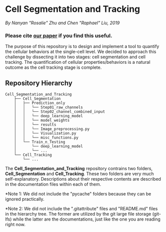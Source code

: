 # Cell Segmentation and Tracking
*By Nanyan "Rosalie" Zhu and Chen "Raphael" Liu, 2019*

### Please cite [our paper](https://arxiv.org/pdf/2001.05548.pdf) if you find this useful.

The purpose of this repository is to design and implement a tool to quantify the cellular behaviors at the single-cell level. We decided to approach this challenge by dissecting it into two stages: cell segmentation and cell tracking. The quantification of cellular properties/behaviors is a natural outcome as the cell tracking stage is complete.

## Repository Hierarchy
```
Cell_Segmentation_and_Tracking
    ├── Cell_Segmentation
    │   ├── Prediction_only
    │   │   └── Step01_raw_channels
    │   │   └── Step02_channel_combined_input
    │   │   └── deep_learning_model
    │   │   └── model_weights
    │   │   └── results
    │   │   └── Image_preprocessing.py
    │   │   └── Visualization.py
    │   │   └── misc_functions.py
    │   └── Train_n_Testing
    │       └── deep_learning_model
    │       └── ...
    └── Cell_Tracking
        └── ...
```

The **Cell_Segmentation_and_Tracking** repository contrains two folders, **Cell_Segmentation** and **Cell_Tracking**. These two folders are very much self-explanatory. Descriptions about their respective contents are described in the documentation files within each of them.

*Note 1: We did not include the "pycache" folders because they can be ignored practically.

*Note 2: We did not include the ".gitattribute" files and "README.md" files in the hierarchy tree. The former are utilized by the git large file storage (git-lfs) while the latter are the documentations, just like the one you are reading right now.
